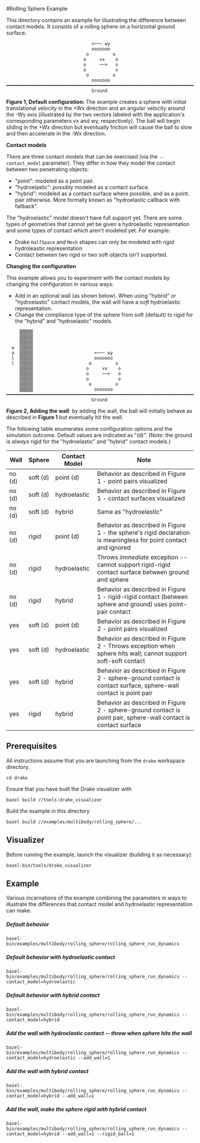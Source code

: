 #Rolling Sphere Example

This directory contains an example for illustrating the difference between
contact models. It consists of a rolling sphere on a horizontal ground surface.

```
                                <─── wy
                                ooooooo
                              o         o
                             o     vx    o
                             o     ──>   o
                             o           o
                              o         o
                                ooooooo
━━━━━━━━━━━━━━━━━━━━━━━━━━━━━━━━━━━━━━━━━━━━━━━━━━━━━━━━━━━━━━━━━━━━━━━━━━━━
                                Ground
```
__Figure 1, Default configuration:__ The example creates a sphere with initial
translational velocity in the +Wx direction and an angular velocity around the
-Wy axis (illustrated by the two vectors labeled with the application's
corresponding parameters vx and wy, respectively). The ball will begin sliding
in the +Wx direction but eventually friction will cause the ball to slow and
then accelerate in the -Wx direction.

__Contact models__

There are three contact models that can be exercised (via the `--contact_model`
parameter). They differ in how they model the contact between two penetrating
objects:

  - "point": modeled as a point pair.
  - "hydroelastic": _possibly_ modeled as a contact surface.
  - "hybrid": modeled as a contact surface where possible, and as a point.
    pair otherwise. More formally known as "hydroelastic callback with
    fallback".

The "hydroelastic" model doesn't have full support yet. There are some types
of geometries that cannot yet be given a hydroelastic representation and some
types of contact which aren't modeled yet. For example:
  - Drake `HalfSpace` and `Mesh` shapes can only be modeled with _rigid_
    hydroleastic representation
  - Contact between two rigid or two soft objects isn't supported.

__Changing the configuration__

This example allows you to experiment with the contact models by changing the
configuration in various ways:
  - Add in an optional wall (as shown below). When using "hybrid" or
    "hydroelastic" contact models, the wall will have a _soft_ hydroelastic
    representation.
  - Change the compliance type of the sphere from soft (default) to rigid for
    the "hybrid" and "hydroelastic" models.

```
     ▒▒▒▒▒
     ▒▒▒▒▒
     ▒▒▒▒▒
  w  ▒▒▒▒▒
  a  ▒▒▒▒▒                       <─── wy
  l  ▒▒▒▒▒                       ooooooo
  l  ▒▒▒▒▒                     o         o
     ▒▒▒▒▒                    o     vx    o
     ▒▒▒▒▒                    o     ──>   o
     ▒▒▒▒▒                    o           o
     ▒▒▒▒▒                     o         o
     ▒▒▒▒▒                       ooooooo
━━━━━━━━━━━━━━━━━━━━━━━━━━━━━━━━━━━━━━━━━━━━━━━━━━━━━━━━━━━━━━━━━━━━━━━━━━━━
                                Ground
```
__Figure 2, Adding the wall__: by adding the wall, the ball will initially
behave as described in __Figure 1__ but eventually hit the wall.


The following table enumerates some configuration options and the simulation
outcome. Default values are indicated as "(d)". (Note: the ground is _always_
rigid for the "hydroelastic" and "hybrid" contact models.)

|  Wall  |  Sphere  | Contact Model | Note |
| ------ | -------- | ------------- | ------- |
| no (d) | soft (d) |   point (d)   | Behavior as described in Figure 1 - point pairs visualized |
| no (d) | soft (d) | hydroelastic  | Behavior as described in Figure 1 - contact surfaces visualized |
| no (d) | soft (d) |    hybrid     | Same as "hydroelastic" |
| no (d) |  rigid   |   point (d)   | Behavior as described in Figure 1 - the sphere's rigid declaration is meaningless for point contact and ignored |
| no (d) |  rigid   | hydroelastic  | Throws _immediate_ exception -- cannot support rigid-rigid contact surface between ground and sphere |
| no (d) |  rigid   |    hybrid     | Behavior as described in Figure 1 - rigid-rigid contact (between sphere and ground) uses point-pair contact |
|  yes   | soft (d) |   point (d)   | Behavior as described in Figure 2 - point pairs visualized |
|  yes   | soft (d) | hydroelastic  | Behavior as described in Figure 2 - Throws exception when sphere hits wall; cannot support soft-soft contact |
|  yes   | soft (d) |    hybrid     | Behavior as described in Figure 2 - sphere-ground contact is contact surface, sphere-wall contact is point pair |
|  yes   |  rigid   |    hybrid     | Behavior as described in Figure 2 - sphere-ground contact is point pair, sphere-wall contact is contact surface |


## Prerequisites

All instructions assume that you are launching from the `drake`
workspace directory.
```
cd drake
```

Ensure that you have built the Drake visualizer with
```
bazel build //tools:drake_visualizer
```

Build the example in this directory
```
bazel build //examples/multibody/rolling_sphere/...
```

## Visualizer

Before running the example, launch the visualizer (building it as necessary):
```
bazel-bin/tools/drake_visualizer
```

## Example

Various incarnations of the example combining the parameters in ways to
illustrate the differences that contact model and hydroelastic representation
can make.

##### Default behavior
```
bazel-bin/examples/multibody/rolling_sphere/rolling_sphere_run_dynamics
```

##### Default behavior with hydroelastic contact
```
bazel-bin/examples/multibody/rolling_sphere/rolling_sphere_run_dynamics --contact_model=hydroelastic
```

##### Default behavior with hybrid contact
```
bazel-bin/examples/multibody/rolling_sphere/rolling_sphere_run_dynamics --contact_model=hybrid
```

##### Add the wall with hydroelastic contact -- throw when sphere hits the wall
```
bazel-bin/examples/multibody/rolling_sphere/rolling_sphere_run_dynamics --contact_model=hydroelastic --add_wall=1
```

##### Add the wall with hybrid contact
```
bazel-bin/examples/multibody/rolling_sphere/rolling_sphere_run_dynamics --contact_model=hybrid --add_wall=1
```

##### Add the wall, make the sphere rigid with hybrid contact
```
bazel-bin/examples/multibody/rolling_sphere/rolling_sphere_run_dynamics --contact_model=hybrid --add_wall=1 --rigid_ball=1
```
